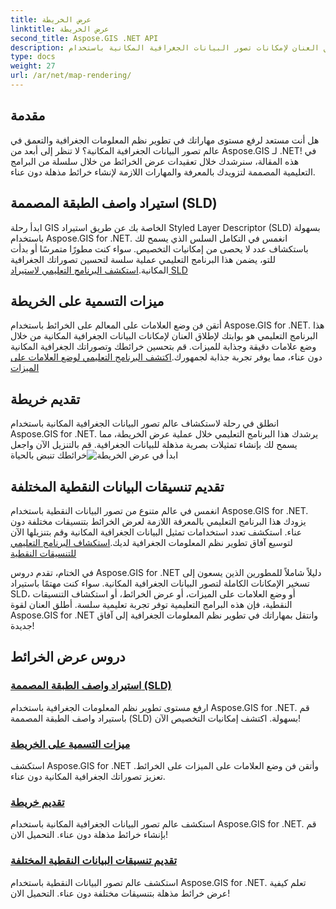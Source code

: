 ```yaml
---
title: عرض الخريطة
linktitle: عرض الخريطة
second_title: Aspose.GIS .NET API
description: أطلق العنان لإمكانات تصور البيانات الجغرافية المكانية باستخدام Aspose.GIS for .NET. قم باستيراد SLD وميزات الملصقات وعرض خرائط مذهلة بسهولة. اكتشف الآن!
type: docs
weight: 27
url: /ar/net/map-rendering/
---
```

## مقدمة
هل أنت مستعد لرفع مستوى مهاراتك في تطوير نظم المعلومات الجغرافية والتعمق في عالم تصور البيانات الجغرافية المكانية؟ لا تنظر إلى أبعد من Aspose.GIS لـ .NET! في هذه المقالة، سنرشدك خلال تعقيدات عرض الخرائط من خلال سلسلة من البرامج التعليمية المصممة لتزويدك بالمعرفة والمهارات اللازمة لإنشاء خرائط مذهلة دون عناء.

## استيراد واصف الطبقة المصممة (SLD)

 ابدأ رحلة GIS الخاصة بك عن طريق استيراد Styled Layer Descriptor (SLD) بسهولة باستخدام Aspose.GIS for .NET. انغمس في التكامل السلس الذي يسمح لك باستكشاف عدد لا يحصى من إمكانيات التخصيص. سواء كنت مطورًا متمرسًا أو بدأت للتو، يضمن هذا البرنامج التعليمي عملية سلسة لتحسين تصوراتك الجغرافية المكانية.[استكشف البرنامج التعليمي لاستيراد SLD](./import-styled-layer-descriptor/)

## ميزات التسمية على الخريطة

أتقن فن وضع العلامات على المعالم على الخرائط باستخدام Aspose.GIS for .NET. هذا البرنامج التعليمي هو بوابتك لإطلاق العنان لإمكانات البيانات الجغرافية المكانية من خلال وضع علامات دقيقة وجذابة للميزات. قم بتحسين خرائطك وتصوراتك الجغرافية المكانية دون عناء، مما يوفر تجربة جذابة لجمهورك.[اكتشف البرنامج التعليمي لوضع العلامات على الميزات](./label-features-on-map/)

## تقديم خريطة

 انطلق في رحلة لاستكشاف عالم تصور البيانات الجغرافية المكانية باستخدام Aspose.GIS for .NET. يرشدك هذا البرنامج التعليمي خلال عملية عرض الخريطة، مما يسمح لك بإنشاء تمثيلات بصرية مذهلة للبيانات الجغرافية. قم بالتنزيل الآن واجعل خرائطك تنبض بالحياة![ابدأ في عرض الخريطة](./render-a-map/)

## تقديم تنسيقات البيانات النقطية المختلفة

انغمس في عالم متنوع من تصور البيانات النقطية باستخدام Aspose.GIS for .NET. يزودك هذا البرنامج التعليمي بالمعرفة اللازمة لعرض الخرائط بتنسيقات مختلفة دون عناء. استكشف تعدد استخدامات تمثيل البيانات الجغرافية المكانية وقم بتنزيلها الآن لتوسيع آفاق تطوير نظم المعلومات الجغرافية لديك.[استكشاف البرنامج التعليمي للتنسيقات النقطية](./render-various-raster-formats/)

في الختام، تقدم دروس Aspose.GIS for .NET دليلاً شاملاً للمطورين الذين يسعون إلى تسخير الإمكانات الكاملة لتصور البيانات الجغرافية المكانية. سواء كنت مهتمًا باستيراد SLD، أو وضع العلامات على الميزات، أو عرض الخرائط، أو استكشاف التنسيقات النقطية، فإن هذه البرامج التعليمية توفر تجربة تعليمية سلسة. أطلق العنان لقوة Aspose.GIS for .NET وانتقل بمهاراتك في تطوير نظم المعلومات الجغرافية إلى آفاق جديدة!
## دروس عرض الخرائط
### [استيراد واصف الطبقة المصممة (SLD)](./import-styled-layer-descriptor/)
ارفع مستوى تطوير نظم المعلومات الجغرافية باستخدام Aspose.GIS for .NET. قم باستيراد واصف الطبقة المصممة (SLD) بسهولة. اكتشف إمكانيات التخصيص الآن!
### [ميزات التسمية على الخريطة](./label-features-on-map/)
استكشف Aspose.GIS for .NET وأتقن فن وضع العلامات على الميزات على الخرائط. تعزيز تصوراتك الجغرافية المكانية دون عناء.
### [تقديم خريطة](./render-a-map/)
استكشف عالم تصور البيانات الجغرافية المكانية باستخدام Aspose.GIS for .NET. قم بإنشاء خرائط مذهلة دون عناء. التحميل الان!
### [تقديم تنسيقات البيانات النقطية المختلفة](./render-various-raster-formats/)
استكشف عالم تصور البيانات النقطية باستخدام Aspose.GIS for .NET. تعلم كيفية عرض خرائط مذهلة بتنسيقات مختلفة دون عناء. التحميل الان!